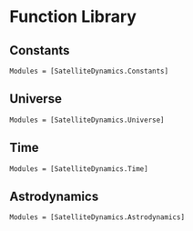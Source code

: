 # Function Library

## Constants
```@index
Modules = [SatelliteDynamics.Constants]
```

## Universe
```@index
Modules = [SatelliteDynamics.Universe]
```

## Time
```@index
Modules = [SatelliteDynamics.Time]
```

<!-- ## ReferenceSystems
```@index
Modules = [SatelliteDynamics.ReferenceSystems]
``` -->

## Astrodynamics
```@index
Modules = [SatelliteDynamics.Astrodynamics]
```